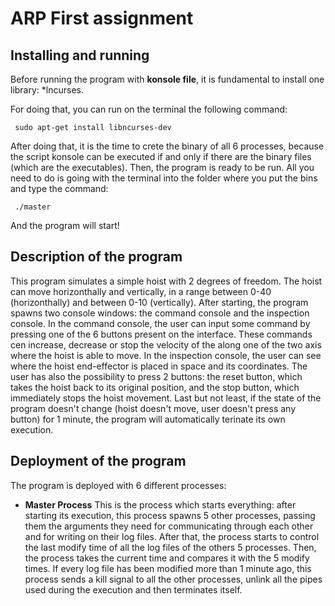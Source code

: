 # ARP First assignment

Installing and running
----------------------------------------------
Before running the program with **konsole file**, it is fundamental to install one library:
*lncurses.

For doing that, you can run on the terminal the following command:

``` sudo apt-get install libncurses-dev```

After doing that, it is the time to crete the binary of all 6 processes, because the script konsole can be executed if and only if there are the binary files (which are the executables).
Then, the program is ready to be run. All you need to do is going with the terminal into the folder where you put the bins and type the command:

``` ./master```

And the program will start!

Description of the program
----------------------------------------------
This program simulates a simple hoist with 2 degrees of freedom.
The hoist can move horizonthally and vertically, in a range between 0-40 (horizonthally) and between 0-10 (vertically).
After starting, the program spawns two console windows: the command console and the inspection console.
In the command console, the user can input some command by pressing one of the 6 buttons present on the interface. These commands cen increase, decrease or stop the velocity of the along one of the two axis where the hoist is able to move.
In the inspection console, the user can see where the hoist end-effector is placed in space and its coordinates. The user has also the possibility to press 2 buttons: the reset button, which takes the hoist back to its original position, and the stop button, which immediately stops the hoist movement.
Last but not least, if the state of the program doesn't change (hoist doesn't move, user doesn't press any button) for 1 minute, the program will automatically terinate its own execution.

Deployment of the program
----------------------------------------------

The program is deployed with 6 different processes:

* **Master Process**
This is the process which starts everything: after starting its execution, this process spawns 5 other processes, passing them the arguments they need for communicating through each other and for writing on their log files.
After that, the process starts to control the last modify time of all the log files of the others 5 processes. Then, the process takes the current time and compares it with the 5 modify times.
If every log file has been modified more than 1 minute ago, this process sends a kill signal to all the other processes, unlink all the pipes used during the execution and then terminates itself.

